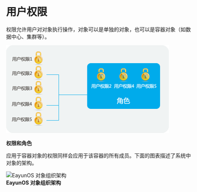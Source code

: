 # 用户权限

权限允许用户对对象执行操作，对象可以是单独的对象，也可以是容器对象（如数据中心、集群等）。

![权限和角色](../images/Users_and_Roles-Permissions_and_Roles.png)

**权限和角色**

应用于容器对象的权限同样会应用于该容器的所有成员。下面的图表描述了系统中对象的架构。



![EayunOS
对象组织架构](../images/Users_and_Roles-EayunOS_Object_Hierarchy.png)
</br>
**EayunOS
对象组织架构**

